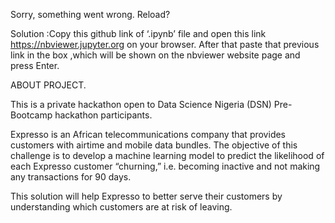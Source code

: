 Sorry, something went wrong. Reload?


Solution :Copy this github link of ‘.ipynb’ file and open this 
link https://nbviewer.jupyter.org on your browser.
 After that paste that previous link in the box ,which will be shown 
on the nbviewer website page and press Enter.




ABOUT PROJECT.

This is a private hackathon open to Data Science Nigeria (DSN) 
Pre-Bootcamp hackathon participants. 

Expresso is an African telecommunications company that provides 
customers with airtime and mobile data bundles. The objective of 
this challenge is to develop a machine learning model to predict
 the likelihood of each Expresso customer “churning,” i.e. becoming 
inactive and not making any transactions for 90 days.

This solution will help Expresso to better serve their customers 
by understanding which customers are at risk of leaving.
